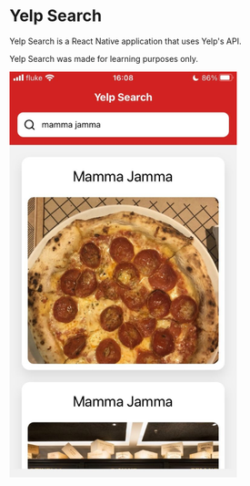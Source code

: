 # Yelp Search

Yelp Search is a React Native application that uses Yelp's API.

Yelp Search was made for learning purposes only.

<img src="./.readme-images/yelp-search-screenshot.jpeg" alt="Yelp Search Screenshot" width="400"/>
